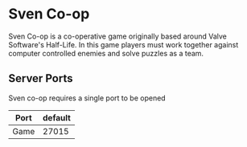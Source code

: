 # Sven Co-op

Sven Co-op is a co-operative game originally based around Valve Software's Half-Life. In this game players must work together against computer controlled enemies and solve puzzles as a team.

## Server Ports

Sven co-op requires a single port to be opened

| Port    | default |
|---------|---------|
| Game    |  27015  |
